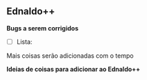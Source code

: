 ## Ednaldo++

**Bugs a serem corrigidos**

- [ ] Lista:

Mais coisas serão adicionadas com o tempo


**Ideias de coisas para adicionar ao Ednaldo++**

 
